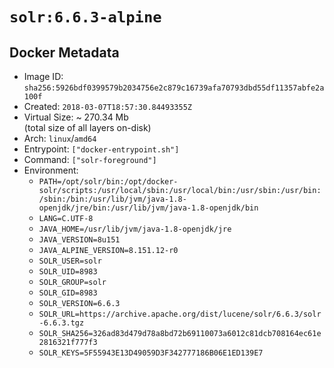# `solr:6.6.3-alpine`

## Docker Metadata

- Image ID: `sha256:5926bdf0399579b2034756e2c879c16739afa70793dbd55df11357abfe2a100f`
- Created: `2018-03-07T18:57:30.84493355Z`
- Virtual Size: ~ 270.34 Mb  
  (total size of all layers on-disk)
- Arch: `linux`/`amd64`
- Entrypoint: `["docker-entrypoint.sh"]`
- Command: `["solr-foreground"]`
- Environment:
  - `PATH=/opt/solr/bin:/opt/docker-solr/scripts:/usr/local/sbin:/usr/local/bin:/usr/sbin:/usr/bin:/sbin:/bin:/usr/lib/jvm/java-1.8-openjdk/jre/bin:/usr/lib/jvm/java-1.8-openjdk/bin`
  - `LANG=C.UTF-8`
  - `JAVA_HOME=/usr/lib/jvm/java-1.8-openjdk/jre`
  - `JAVA_VERSION=8u151`
  - `JAVA_ALPINE_VERSION=8.151.12-r0`
  - `SOLR_USER=solr`
  - `SOLR_UID=8983`
  - `SOLR_GROUP=solr`
  - `SOLR_GID=8983`
  - `SOLR_VERSION=6.6.3`
  - `SOLR_URL=https://archive.apache.org/dist/lucene/solr/6.6.3/solr-6.6.3.tgz`
  - `SOLR_SHA256=326ad83d479d78a8bd72b69110073a6012c81dcb708164ec61e2816321f777f3`
  - `SOLR_KEYS=5F55943E13D49059D3F342777186B06E1ED139E7`
